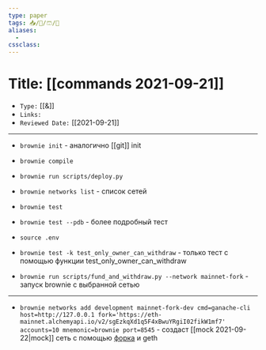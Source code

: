 ```yaml
---
type: paper
tags: 📥️/📜️/🩳/🗿
aliases:
  - 
cssclass: 
---
```




# Title: **[[commands 2021-09-21]]**
- `Type:` [[&]]
- `Links:`
- `Reviewed Date:` [[2021-09-21]]



---


- `brownie init` - аналогично [[git]] init
- `brownie compile`
- `brownie run scripts/deploy.py`
- `brownie networks list` - список сетей
- `brownie test` 
- `brownie test --pdb` - более подробный тест
- `source .env`
- `brownie test -k test_only_owner_can_withdraw` - только тест с помощью функции test_only_owner_can_withdraw

- `brownie run scripts/fund_and_withdraw.py --network mainnet-fork` - запуск brownie с выбранной сетью

---

- `brownie networks add development mainnet-fork-dev cmd=ganache-cli host=http://127.0.0.1 fork='https://eth-mainnet.alchemyapi.io/v2/sgEzkqXd1q5F4xBwuYRgiI02fikW1mf7' accounts=10 mnemonic=brownie port=8545` - создаст [[mock 2021-09-22|mock]] сеть с помощью [форка](https://dashboard.alchemyapi.io/apps/l6wy1c9k3s0uwu4t) и geth

